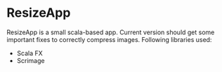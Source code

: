 # ResizeApp

ResizeApp is a small scala-based app. Current version should get some important fixes to correctly compress images.
Following libraries used:
  - Scala FX
  - Scrimage